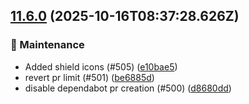 ## [11.6.0](https://github.com/AxisCommunications/fluent-components/compare/62b5370cbf6c21a2e03e23084abc0fff6b41b221..e10bae51f14ca4924e21e046b971c1e7247b2cca) (2025-10-16T08:37:28.626Z)

### 🚧 Maintenance

  - Added shield icons (#505) ([e10bae5](https://github.com/AxisCommunications/fluent-components/commit/e10bae51f14ca4924e21e046b971c1e7247b2cca))
  - revert pr limit (#501) ([be6885d](https://github.com/AxisCommunications/fluent-components/commit/be6885d24fac417ceb43b086331c1e1f6371f534))
  - disable dependabot pr creation (#500) ([d8680dd](https://github.com/AxisCommunications/fluent-components/commit/d8680ddd7b21c6e301566a5cbe8e282acc54c485))
